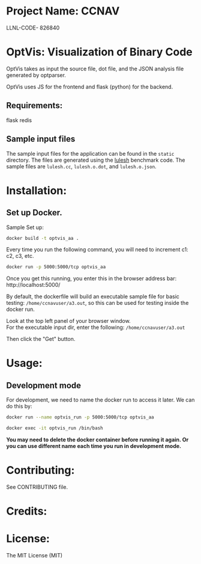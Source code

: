 # Project Name: CCNAV
LLNL-CODE- 826840

# OptVis: Visualization of Binary Code

OptVis takes as input the source file, dot file, and the JSON analysis file generated by optparser.

OptVis uses JS for the frontend and flask (python) for the backend.

## Requirements:
flask
redis

## Sample input files
The sample input files for the application can be found in the `static` directory. The files are generated using the [lulesh](https://github.com/LLNL/lulesh) benchmark code. The sample files are `lulesh.cc`, `lulesh.o.dot`, and `lulesh.o.json`. 

# Installation:
## Set up Docker.
Sample Set up:

```bash
docker build -t optvis_aa .
```

Every time you run the following command, you will need to increment c1: c2, c3, etc.

```bash
docker run -p 5000:5000/tcp optvis_aa
```

Once you get this running, you enter this in the browser address bar:
http://localhost:5000/

By default, the dockerfile will build an executable sample file for basic testing: `/home/ccnavuser/a3.out`, so this can be used for testing inside the docker run.

Look at the top left panel of your browser window.  
For the executable input dir, enter the following: `/home/ccnavuser/a3.out`

Then click the "Get" button.

# Usage:
## Development mode
For development, we need to name the docker run to access it later. We can do this by:
```bash
docker run --name optvis_run -p 5000:5000/tcp optvis_aa
```

```bash
docker exec -it optvis_run /bin/bash
```

__You may need to delete the docker container before running it again. Or you can use different name each time you run in development mode.__

# Contributing:
See CONTRIBUTING file.

# Credits: 


# License:
The MIT License (MIT)


